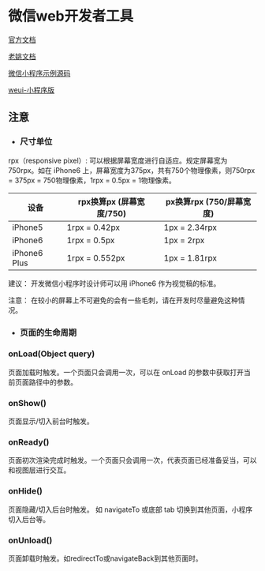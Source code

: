 # 微信web开发者工具

[官方文档](https://developers.weixin.qq.com/miniprogram/dev/framework/structure.html)

[老姚文档](https://github.com/Wscats/Good-Text-Share/issues/58)

[微信小程序示例源码](https://github.com/wechat-miniprogram/miniprogram-demo)

[weui-小程序版](https://github.com/Tencent/weui-wxss/)
## 注意

- ### 尺寸单位
rpx（responsive pixel）: 可以根据屏幕宽度进行自适应。规定屏幕宽为750rpx。如在 iPhone6 上，屏幕宽度为375px，共有750个物理像素，则750rpx = 375px = 750物理像素，1rpx = 0.5px = 1物理像素。



|设备|rpx换算px (屏幕宽度/750)|px换算rpx (750/屏幕宽度)|
|-|-|-|
|iPhone5| 	1rpx = 0.42px| 	1px = 2.34rpx|
|iPhone6	|1rpx = 0.5px	|1px = 2rpx|
|iPhone6 Plus|	1rpx = 0.552px	|1px = 1.81rpx|

建议： 开发微信小程序时设计师可以用 iPhone6 作为视觉稿的标准。

注意： 在较小的屏幕上不可避免的会有一些毛刺，请在开发时尽量避免这种情况。


- ### 页面的生命周期

### onLoad(Object query)
页面加载时触发。一个页面只会调用一次，可以在 onLoad 的参数中获取打开当前页面路径中的参数。
### onShow()
页面显示/切入前台时触发。
### onReady()
页面初次渲染完成时触发。一个页面只会调用一次，代表页面已经准备妥当，可以和视图层进行交互。
### onHide()
页面隐藏/切入后台时触发。 如 navigateTo 或底部 tab 切换到其他页面，小程序切入后台等。
### onUnload()
页面卸载时触发。如redirectTo或navigateBack到其他页面时。
